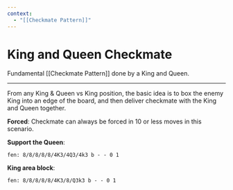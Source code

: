 ```yaml
---
context:
  - "[[Checkmate Pattern]]"
---
```


# King and Queen Checkmate

Fundamental [[Checkmate Pattern]] done by a King and Queen.

---

From any King & Queen vs King position, the basic idea is to box the enemy King into an edge of the board, and then deliver checkmate with the King and Queen together.

**Forced**: Checkmate can always be forced in 10 or less moves in this scenario.

**Support the Queen**:
```chesser
fen: 8/8/8/8/8/4K3/4Q3/4k3 b - - 0 1
```

**King area block**:
```chesser
fen: 8/8/8/8/8/4K3/8/Q3k3 b - - 0 1
```
